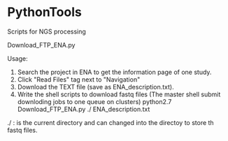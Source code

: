 # PythonTools
Scripts for NGS processing

Download_FTP_ENA.py

Usage:
1. Search the project in ENA to get the information page of one study. 
2. Click "Read Files" tag next to "Navigation"
3. Download the TEXT file (save as ENA_description.txt).
4. Write the shell scripts to download fastq files (The master shell submit downloding jobs to one queue on clusters)
python2.7 Download_FTP_ENA.py  ./  ENA_description.txt

./ : is the current directory and can changed into the directoy to store th fastq files.
